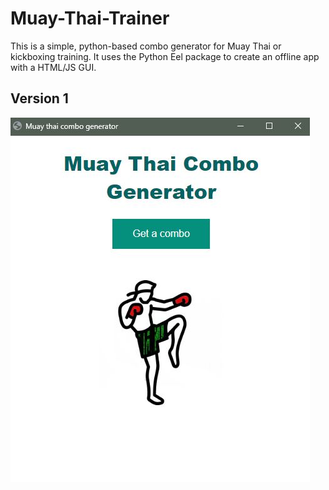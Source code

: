 # Muay-Thai-Trainer
This is a simple, python-based combo generator for Muay Thai or kickboxing training. It uses the Python Eel package to create an offline app with a HTML/JS GUI.

 ## Version 1
![alt text](https://github.com/tdeenv/Muay-Thai-Trainer/blob/main/v1.jpg)
